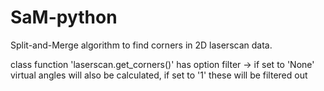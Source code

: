 # SaM-python
Split-and-Merge algorithm to find corners in 2D laserscan data.

class function 'laserscan.get_corners()' has option filter -> if set to 'None' virtual angles will also be calculated, if set to '1' these will be filtered out
